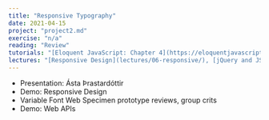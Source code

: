 ```yaml
---
title: "Responsive Typography"
date: 2021-04-15
project: "project2.md"
exercise: "n/a"
reading: "Review"
tutorials: "[Eloquent JavaScript: Chapter 4](https://eloquentjavascript.net/04_data.html#h_cqg63Sxe3o), [MDN: Introduction to Web APIs](https://developer.mozilla.org/en-US/docs/Learn/JavaScript/Client-side_web_APIs/Introduction)"
lectures: "[Responsive Design](lectures/06-responsive/), [jQuery and JSON](lectures/08-jquery/)"
---
```


- Presentation: Ásta Þrastardóttir
- Demo: Responsive Design
- Variable Font Web Specimen prototype reviews, group crits
- Demo: Web APIs
